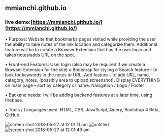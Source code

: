 ## mmianchi.github.io
### live demo:[https://mmianchi.github.io/](https://mmianchi.github.io/)
•	Purpose: Website that bookmarks pages visited while providing the user the ability to take notes of the link location and categorize them. Additional feature will be to create a Browser Extension that has the user login and takes notes/adds URL on the spot.

•	Front-end Features:
  	User login (also may be required if we create a Browser Extension for the site) o	Bootstrap for styling o	Search feature -     to look for keywords in the notes or URL.
	  Add feature – to add URL, name, category, notes, (possibly area to upload screenshot). 
	  Display EVERYTHING on main page – sort by category or name. 
	  Navigation / Logo / Footer

•	Backend needs: I will be adding backend features at a later time, using firebase.

•	Tools / Languages used:	HTML, CSS, JavaScript,jQuery,  Bootstrap 4 Beta, GitHub.



![screen shot 2018-05-27 at 12 01 11 am](https://user-images.githubusercontent.com/29652821/40583324-43a3b55e-6141-11e8-90d5-1385537ad8a9.png)
![untitled](https://user-images.githubusercontent.com/29652821/40583336-7e6567aa-6141-11e8-917a-db159eed27d2.png)
![screen shot 2018-05-27 at 12 01 49 am](https://user-images.githubusercontent.com/29652821/40583343-89d680e2-6141-11e8-9518-70cc558e084a.png)
